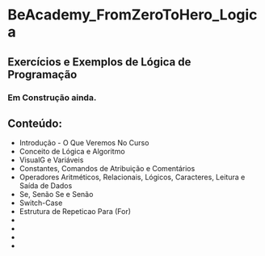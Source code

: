# BeAcademy_FromZeroToHero_Logica
## Exercícios e Exemplos de Lógica de Programação

### Em Construção ainda.

## Conteúdo:

* Introdução - O Que Veremos No Curso
* Conceito de Lógica e Algoritmo
* VisualG e Variáveis
* Constantes, Comandos de Atribuição e Comentários
* Operadores Aritméticos, Relacionais, Lógicos, Caracteres, Leitura e Saída de Dados
* Se, Senão Se e Senão
* Switch-Case
* Estrutura de Repeticao Para (For)
* 
* 
* 
* 
